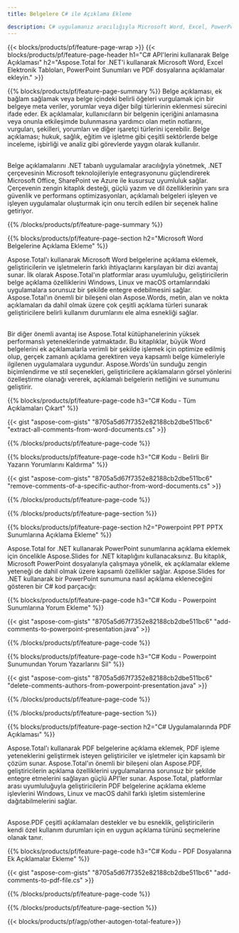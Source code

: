 ```yaml
---
title: Belgelere C# ile Açıklama Ekleme 

description: C# uygulamanız aracılığıyla Microsoft Word, Excel, PowerPoint Sunumlarına ve PDF dosyalarına açıklamalar ekleyin. Ek Açıklamayı kolaylıkla yönetin.
---
```


{{< blocks/products/pf/feature-page-wrap >}}
{{< blocks/products/pf/feature-page-header h1="C# API'lerini kullanarak Belge Açıklaması" h2="Aspose.Total for .NET'i kullanarak Microsoft Word, Excel Elektronik Tabloları, PowerPoint Sunumları ve PDF dosyalarına açıklamalar ekleyin." >}}

{{% blocks/products/pf/feature-page-summary %}}
Belge açıklaması, ek bağlam sağlamak veya belge içindeki belirli öğeleri vurgulamak için bir belgeye meta veriler, yorumlar veya diğer bilgi türlerinin eklenmesi sürecini ifade eder. Ek açıklamalar, kullanıcıların bir belgenin içeriğini anlamasına veya onunla etkileşimde bulunmasına yardımcı olan metin notlarını, vurguları, şekilleri, yorumları ve diğer işaretçi türlerini içerebilir. Belge açıklaması; hukuk, sağlık, eğitim ve işletme gibi çeşitli sektörlerde belge inceleme, işbirliği ve analiz gibi görevlerde yaygın olarak kullanılır. <br /><br />

Belge açıklamalarını .NET tabanlı uygulamalar aracılığıyla yönetmek, .NET çerçevesinin Microsoft teknolojileriyle entegrasyonunu güçlendirerek Microsoft Office, SharePoint ve Azure ile kusursuz uyumluluk sağlar. Çerçevenin zengin kitaplık desteği, güçlü yazım ve dil özelliklerinin yanı sıra güvenlik ve performans optimizasyonları, açıklamalı belgeleri işleyen ve işleyen uygulamalar oluşturmak için onu tercih edilen bir seçenek haline getiriyor. 

{{% /blocks/products/pf/feature-page-summary  %}}

{{% blocks/products/pf/feature-page-section  h2="Microsoft Word Belgelerine Açıklama Ekleme" %}}

Aspose.Total'ı kullanarak Microsoft Word belgelerine açıklama eklemek, geliştiricilerin ve işletmelerin farklı ihtiyaçlarını karşılayan bir dizi avantaj sunar. İlk olarak Aspose.Total'ın platformlar arası uyumluluğu, geliştiricilerin belge açıklama özelliklerini Windows, Linux ve macOS ortamlarındaki uygulamalara sorunsuz bir şekilde entegre edebilmesini sağlar. Aspose.Total'ın önemli bir bileşeni olan Aspose.Words, metin, alan ve nokta açıklamaları da dahil olmak üzere çok çeşitli açıklama türleri sunarak geliştiricilere belirli kullanım durumlarını ele alma esnekliği sağlar. <br /><br />

Bir diğer önemli avantaj ise Aspose.Total kütüphanelerinin yüksek performanslı yeteneklerinde yatmaktadır. Bu kitaplıklar, büyük Word belgelerini ek açıklamalarla verimli bir şekilde işlemek için optimize edilmiş olup, gerçek zamanlı açıklama gerektiren veya kapsamlı belge kümeleriyle ilgilenen uygulamalara uygundur. Aspose.Words'ün sunduğu zengin biçimlendirme ve stil seçenekleri, geliştiricilere açıklamaların görsel yönlerini özelleştirme olanağı vererek, açıklamalı belgelerin netliğini ve sunumunu geliştirir. 

{{% blocks/products/pf/feature-page-code h3="C# Kodu - Tüm Açıklamaları Çıkart" %}}

{{< gist "aspose-com-gists" "8705a5d67f7352e82188cb2dbe511bc6" "extract-all-comments-from-word-documents.cs" >}}

{{% /blocks/products/pf/feature-page-code  %}}

{{% blocks/products/pf/feature-page-code h3="C# Kodu - Belirli Bir Yazarın Yorumlarını Kaldırma" %}}

{{< gist "aspose-com-gists" "8705a5d67f7352e82188cb2dbe511bc6" "remove-comments-of-a-specific-author-from-word-documents.cs" >}}

{{% /blocks/products/pf/feature-page-code  %}}

{{% /blocks/products/pf/feature-page-section %}}

{{% blocks/products/pf/feature-page-section  h2="Powerpoint PPT PPTX Sunumlarına Açıklama Ekleme" %}}

Aspose.Total for .NET kullanarak PowerPoint sunumlarına açıklama eklemek için öncelikle Aspose.Slides for .NET kitaplığını kullanacaksınız. Bu kitaplık, Microsoft PowerPoint dosyalarıyla çalışmaya yönelik, ek açıklamalar ekleme yeteneği de dahil olmak üzere kapsamlı özellikler sağlar. Aspose.Slides for .NET kullanarak bir PowerPoint sunumuna nasıl açıklama ekleneceğini gösteren bir C# kod parçacığı:<br />

{{% blocks/products/pf/feature-page-code h3="C# Kodu - Powerpoint Sunumlarına Yorum Ekleme" %}}

{{< gist "aspose-com-gists" "8705a5d67f7352e82188cb2dbe511bc6" "add-comments-to-powerpoint-presentation.java" >}}

{{% /blocks/products/pf/feature-page-code  %}}

{{% blocks/products/pf/feature-page-code h3="C# Kodu - Powerpoint Sunumundan Yorum Yazarlarını Sil" %}}

{{< gist "aspose-com-gists" "8705a5d67f7352e82188cb2dbe511bc6" "delete-comments-authors-from-powerpoint-presentation.java" >}}

{{% /blocks/products/pf/feature-page-code  %}}

{{% /blocks/products/pf/feature-page-section %}}

{{% blocks/products/pf/feature-page-section  h2="C# Uygulamalarında PDF Açıklaması" %}}

Aspose.Total'ı kullanarak PDF belgelerine açıklama eklemek, PDF işleme yeteneklerini geliştirmek isteyen geliştiriciler ve işletmeler için kapsamlı bir çözüm sunar. Aspose.Total'ın önemli bir bileşeni olan Aspose.PDF, geliştiricilerin açıklama özelliklerini uygulamalarına sorunsuz bir şekilde entegre etmelerini sağlayan güçlü API'ler sunar. Aspose.Total, platformlar arası uyumluluğuyla geliştiricilerin PDF belgelerine açıklama ekleme işlevlerini Windows, Linux ve macOS dahil farklı işletim sistemlerine dağıtabilmelerini sağlar.<br /><br />

Aspose.PDF çeşitli açıklamaları destekler ve bu esneklik, geliştiricilerin kendi özel kullanım durumları için en uygun açıklama türünü seçmelerine olanak tanır. 

{{% blocks/products/pf/feature-page-code h3="C# Kodu - PDF Dosyalarına Ek Açıklamalar Ekleme" %}}

{{< gist "aspose-com-gists" "8705a5d67f7352e82188cb2dbe511bc6" "add-comments-to-pdf-file.cs" >}}

{{% /blocks/products/pf/feature-page-code  %}}

{{% /blocks/products/pf/feature-page-section %}}

{{< blocks/products/pf/agp/other-autogen-total-feature>}}